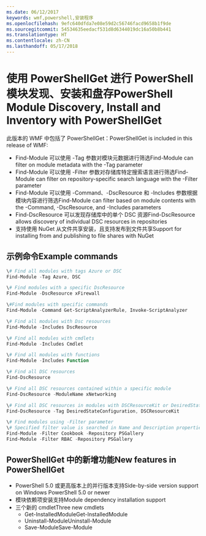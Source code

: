 ```yaml
---
ms.date: 06/12/2017
keywords: wmf,powershell,安装程序
ms.openlocfilehash: 9efc640dfda7e08e59d2c56746facd9658b1f9de
ms.sourcegitcommit: 54534635eedacf531d8d6344019dc16a50b8b441
ms.translationtype: HT
ms.contentlocale: zh-CN
ms.lasthandoff: 05/17/2018
---
```

# <a name="powershell-module-discovery-install-and-inventory-with-powershellget"></a><span data-ttu-id="985ff-102">使用 PowerShellGet 进行 PowerShell 模块发现、安装和盘存</span><span class="sxs-lookup"><span data-stu-id="985ff-102">PowerShell Module Discovery, Install and Inventory with PowerShellGet</span></span>

<span data-ttu-id="985ff-103">此版本的 WMF 中包括了 PowerShellGet：</span><span class="sxs-lookup"><span data-stu-id="985ff-103">PowerShellGet is included in this release of WMF:</span></span>
-   <span data-ttu-id="985ff-104">Find-Module 可以使用 -Tag 参数对模块元数据进行筛选</span><span class="sxs-lookup"><span data-stu-id="985ff-104">Find-Module can filter on module metadata with the -Tag parameter</span></span>
-   <span data-ttu-id="985ff-105">Find-Module 可以使用 -Filter 参数对存储库特定搜索语言进行筛选</span><span class="sxs-lookup"><span data-stu-id="985ff-105">Find-Module can filter on repository-specific search language with the -Filter parameter</span></span>
-   <span data-ttu-id="985ff-106">Find-Module 可以使用 -Command、-DscResource 和 -Includes 参数根据模块内容进行筛选</span><span class="sxs-lookup"><span data-stu-id="985ff-106">Find-Module can filter based on module contents with the -Command, -DscResource, and -Includes parameters</span></span>
-   <span data-ttu-id="985ff-107">Find-DscResource 可以发现存储库中的单个 DSC 资源</span><span class="sxs-lookup"><span data-stu-id="985ff-107">Find-DscResource allows discovery of individual DSC resources in repositories</span></span>
-   <span data-ttu-id="985ff-108">支持使用 NuGet 从文件共享安装，且支持发布到文件共享</span><span class="sxs-lookup"><span data-stu-id="985ff-108">Support for installing from and publishing to file shares with NuGet</span></span>

## <a name="example-commands"></a><span data-ttu-id="985ff-109">示例命令</span><span class="sxs-lookup"><span data-stu-id="985ff-109">Example commands</span></span>
```powershell
\# Find all modules with tags Azure or DSC
Find-Module -Tag Azure, DSC

\# Find modules with a specific DscResource
Find-Module -DscResource xFirewall

\#Find modules with specific commands
Find-Module -Command Get-ScriptAnalyzerRule, Invoke-ScriptAnalyzer

\# Find all modules with Dsc resources
Find-Module -Includes DscResource

\# Find all modules with cmdlets
Find-Module -Includes Cmdlet

\# Find all modules with functions
Find-Module -Includes Function

\# Find all DSC resources
Find-DscResource

\# Find all DSC resources contained within a specific module
Find-DscResource -ModuleName xNetworking

\# Find all DSC resources in modules with DSCResourceKit or DesiredStateConfiguration
Find-DscResource -Tag DesiredStateConfiguration, DSCResourceKit

\# Find modules using -Filter parameter
\# Specified filter value is searched in Name and Description properties
Find-Module -Filter Cookbook -Repository PSGallery
Find-Module -Filter RBAC -Repository PSGallery
```

## <a name="new-features-in-powershellget"></a><span data-ttu-id="985ff-110">PowerShellGet 中的新增功能</span><span class="sxs-lookup"><span data-stu-id="985ff-110">New features in PowerShellGet</span></span>
-   <span data-ttu-id="985ff-111">PowerShell 5.0 或更高版本上的并行版本支持</span><span class="sxs-lookup"><span data-stu-id="985ff-111">Side-by-side version support on Windows PowerShell 5.0 or newer</span></span>
-   <span data-ttu-id="985ff-112">模块依赖项安装支持</span><span class="sxs-lookup"><span data-stu-id="985ff-112">Module dependency installation support</span></span>
-   <span data-ttu-id="985ff-113">三个新的 cmdlet</span><span class="sxs-lookup"><span data-stu-id="985ff-113">Three new cmdlets</span></span>
    -   <span data-ttu-id="985ff-114">Get-InstalledModule</span><span class="sxs-lookup"><span data-stu-id="985ff-114">Get-InstalledModule</span></span>
    -   <span data-ttu-id="985ff-115">Uninstall-Module</span><span class="sxs-lookup"><span data-stu-id="985ff-115">Uninstall-Module</span></span>
    -   <span data-ttu-id="985ff-116">Save-Module</span><span class="sxs-lookup"><span data-stu-id="985ff-116">Save-Module</span></span>
